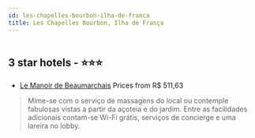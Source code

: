 ```yaml
---
id: les-chapelles-bourbon-ilha-de-franca
title: Les Chapelles Bourbon, Ilha de França
---
```


<center><img src="https://i.travelapi.com/hotels/5000000/4500000/4495900/4495874/8c236950_z.jpg" alt="" /></center>


##  3 star hotels - ⭐️⭐️⭐️

-    [Le Manoir de Beaumarchais](https://us.hurb.com/hotels/les-chapelles-bourbon/le-manoir-de-beaumarchais-HT-FHRO?cmp=18055) Prices from R$ 511,63
   > Mime-se com o serviço de massagens do local ou contemple fabulosas vistas a partir da açoteia e do jardim. Entre as facilidades adicionais contam-se Wi-Fi grátis, serviços de concierge e uma lareira no lobby.
